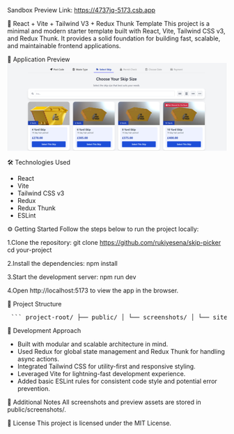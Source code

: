 Sandbox Preview Link:  https://4737jq-5173.csb.app

🚀 React + Vite + Tailwind V3 + Redux Thunk Template
This project is a minimal and modern starter template built with React, Vite, Tailwind CSS v3, and Redux Thunk. It provides a solid foundation for building fast, scalable, and maintainable frontend applications.

📸 Application Preview
![Ekran Görüntüsü](public/screenshots/siteview.png)

🛠️ Technologies Used
- React
- Vite
- Tailwind CSS v3
- Redux
- Redux Thunk
- ESLint

⚙️ Getting Started
Follow the steps below to run the project locally:

1.Clone the repository:
git clone https://github.com/rukiyesena/skip-picker
cd your-project

2.Install the dependencies:
npm install
 
3.Start the development server:
npm run dev

4.Open http://localhost:5173 to view the app in the browser.

🧱 Project Structure
<pre> ``` project-root/ ├── public/ │ └── screenshots/ │ └── siteview.png ├── src/ │ ├── components/ │ ├── redux/ │ ├── pages/ │ └── App.jsx ├── tailwind.config.js ├── vite.config.js └── README.md ``` </pre>

🧠 Development Approach
- Built with modular and scalable architecture in mind.
- Used Redux for global state management and Redux Thunk for handling async actions.
- Integrated Tailwind CSS for utility-first and responsive styling.
- Leveraged Vite for lightning-fast development experience.
- Added basic ESLint rules for consistent code style and potential error prevention.

🧩 Additional Notes
All screenshots and preview assets are stored in public/screenshots/.

📄 License
This project is licensed under the MIT License.



 
